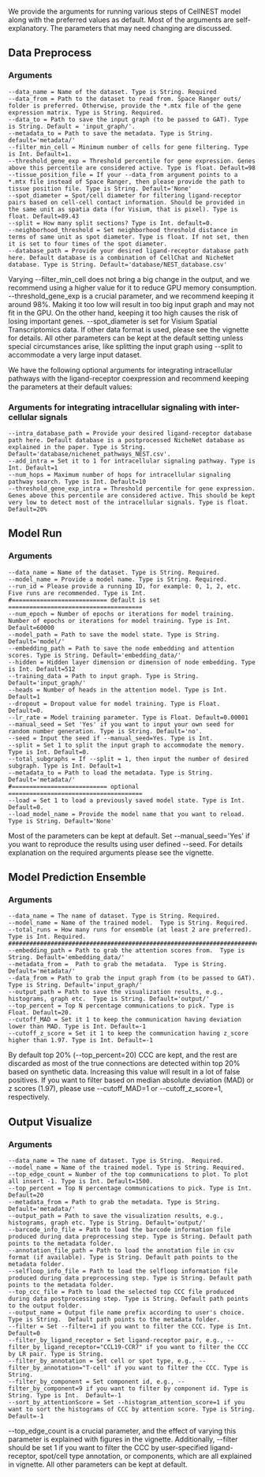 We provide the arguments for running various steps of CellNEST model along with the preferred values as default. Most of the arguments are self-explanatory. The parameters that may need changing are discussed. 

## Data Preprocess 
### Arguments
    --data_name = Name of the dataset. Type is String. Required
    --data_from = Path to the dataset to read from. Space Ranger outs/ folder is preferred. Otherwise, provide the *.mtx file of the gene expression matrix. Type is String. Required.
    --data_to = Path to save the input graph (to be passed to GAT). Type is String. Default = 'input_graph/'.
    --metadata_to = Path to save the metadata. Type is String. default='metadata/'
    --filter_min_cell = Minimum number of cells for gene filtering. Type is Int. Default=1. 
    --threshold_gene_exp = Threshold percentile for gene expression. Genes above this percentile are considered active. Type is float. Default=98
    --tissue_position_file = If your --data_from argument points to a *.mtx file instead of Space Ranger, then please provide the path to tissue position file. Type is String. Default='None'
    --spot_diameter = Spot/cell diameter for filtering ligand-receptor pairs based on cell-cell contact information. Should be provided in the same unit as spatia data (for Visium, that is pixel). Type is float. Default=89.43
    --split = How many split sections? Type is Int. default=0. 
    --neighborhood_threshold = Set neighborhood threshold distance in terms of same unit as spot diameter. Type is float. If not set, then it is set to four times of the spot diameter.
    --database_path = Provide your desired ligand-receptor database path here. Default database is a combination of CellChat and NicheNet database. Type is String. Default='database/NEST_database.csv'

Varying --filter_min_cell does not bring a big change in the output, and we recommend using a higher value for it to reduce GPU memory consumption. --threshold_gene_exp is a crucial parameter, and we recommend keeping it around 98%. Making it too low will result in too big input graph and may not fit in the GPU. On the other hand, keeping it too high causes the risk of losing important genes. --spot_diameter is set for Visium Spatial Transcriptomics data. If other data format is used, please see the vignette for details. All other parameters can be kept at the default setting unless special circumstances arise, like splitting the input graph using --split to accommodate a very large input dataset.


We have the following optional arguments for integrating intracellular pathways with the ligand-receptor coexpression and recommend keeping the parameters at their default values:
### Arguments for integrating intracellular signaling with inter-cellular signals
    --intra_database_path = Provide your desired ligand-receptor database path here. Default database is a postprocessed NicheNet database as explained in the paper. Type is String. Default='database/nichenet_pathways_NEST.csv'. 
    --add_intra = Set it to 1 for intracellular signaling pathway. Type is Int. Default=1
    --num_hops = Maximum number of hops for intracellular signaling pathway search. Type is Int. Default=10
    --threshold_gene_exp_intra = Threshold percentile for gene expression. Genes above this percentile are considered active. This should be kept very low to detect most of the intracellular signals. Type is float. Default=20% 

## Model Run 
### Arguments
    --data_name = Name of the dataset. Type is String. Required.  
    --model_name = Provide a model name. Type is String. Required. 
    --run_id = Please provide a running ID, for example: 0, 1, 2, etc. Five runs are recommended. Type is Int.
    #=========================== default is set ======================================
    --num_epoch = Number of epochs or iterations for model training. Number of epochs or iterations for model training. Type is Int. Default=60000
    --model_path = Path to save the model state. Type is String. Default='model/'  
    --embedding_path = Path to save the node embedding and attention scores. Type is String. Default='embedding_data/'
    --hidden = Hidden layer dimension or dimension of node embedding. Type is Int. Default=512
    --training_data = Path to input graph. Type is String. Default='input_graph/'
    --heads = Number of heads in the attention model. Type is Int. Default=1
    --dropout = Dropout value for model training. Type is Float. Default=0.
    --lr_rate = Model training parameter. Type is Float. Default=0.00001
    --manual_seed = Set 'Yes' if you want to input your own seed for random number generation. Type is String. Default='no'. 
    --seed = Input the seed if --manual_seed=Yes. Type is Int. 
    --split = Set 1 to split the input graph to accommodate the memory. Type is Int. Default=0. 
    --total_subgraphs = If --split = 1, then input the number of desired subgraph. Type is Int. Default=1
    --metadata_to = Path to load the metadata. Type is String. Default='metadata/'
    #=========================== optional ======================================
    --load = Set 1 to load a previously saved model state. Type is Int. Default=0.  
    --load_model_name = Provide the model name that you want to reload. Type is String. Default='None'

Most of the parameters can be kept at default. Set --manual_seed='Yes' if you want to reproduce the results using user defined --seed. For details explanation on the required arguments please see the vignette.  

## Model Prediction Ensemble 
### Arguments
    --data_name = The name of dataset. Type is String. Required.
    --model_name = Name of the trained model.  Type is String. Required.
    --total_runs = How many runs for ensemble (at least 2 are preferred). Type is Int. Required.
    #######################################################################################################
    --embedding_path = Path to grab the attention scores from.  Type is String. Default='embedding_data/'
    --metadata_from =  Path to grab the metadata.  Type is String. Default='metadata/' 
    --data_from = Path to grab the input graph from (to be passed to GAT).  Type is String. Default='input_graph/'
    --output_path = Path to save the visualization results, e.g., histograms, graph etc.  Type is String. Default='output/'
    --top_percent = Top N percentage communications to pick. Type is Float. Default=20.
    --cutoff_MAD = Set it 1 to keep the communication having deviation lower than MAD. Type is Int. Default=-1
    --cutoff_z_score = Set it 1 to keep the communication having z_score higher than 1.97. Type is Int. Default=-1
    
By default top 20% (--top_percent=20) CCC are kept, and the rest are discarded as most of the true connections are detected within top 20% based on synthetic data. Increasing this value will result in a lot of false positives. If you want to filter based on median absolute deviation (MAD) or z scores (1.97), please use --cutoff_MAD=1 or --cutoff_z_score=1, respectively. 

## Output Visualize 
### Arguments
    --data_name = The name of dataset. Type is String.  Required.
    --model_name = Name of the trained model. Type is String. Required.
    --top_edge_count = Number of the top communications to plot. To plot all insert -1. Type is Int. Default=1500.
    --top_percent = Top N percentage communications to pick. Type is Int. Default=20    
    --metadata_from = Path to grab the metadata. Type is String. Default='metadata/' 
    --output_path = Path to save the visualization results, e.g., histograms, graph etc. Type is String. Default='output/'
    --barcode_info_file = Path to load the barcode information file produced during data preprocessing step. Type is String. Default path points to the metadata folder.
    --annotation_file_path = Path to load the annotation file in csv format (if available). Type is String. Default path points to the metadata folder.
    --selfloop_info_file = Path to load the selfloop information file produced during data preprocessing step. Type is String. Default path points to the metadata folder.
    --top_ccc_file = Path to load the selected top CCC file produced during data postprocessing step. Type is String. Default path points to the output folder.
    --output_name = Output file name prefix according to user's choice. Type is String.  Default path points to the metadata folder.
    --filter = Set --filter=1 if you want to filter the CCC. Type is Int. Default=0
    --filter_by_ligand_receptor = Set ligand-receptor pair, e.g., --filter_by_ligand_receptor="CCL19-CCR7" if you want to filter the CCC by LR pair. Type is String. 
    --filter_by_annotation = Set cell or spot type, e.g., --filter_by_annotation="T-cell" if you want to filter the CCC. Type is String.
    --filter_by_component = Set component id, e.g., --filter_by_component=9 if you want to filter by component id. Type is String. Type is Int.  Default=-1
    --sort_by_attentionScore = Set --histogram_attention_score=1 if you want to sort the histograms of CCC by attention score. Type is String. Default=-1

--top_edge_count is a crucial parameter, and the effect of varying this parameter is explained with figures in the vignette. Additionally, --filter should be set 1 if you want to filter the CCC by user-specified ligand-receptor, spot/cell type annotation, or components, which are all explained in vignette. All other parameters can be kept at default.   
